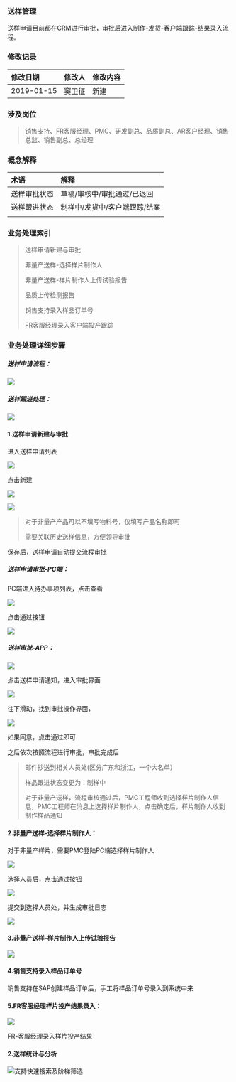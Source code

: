 ### 送样管理

送样申请目前都在CRM进行审批，审批后进入制作-发货-客户端跟踪-结果录入流程。

### 修改记录

| 修改日期 | 修改人 | 修改内容 |
| :--- | :--- | :--- |
| 2019-01-15 | 窦卫征 | 新建 |

### 涉及岗位

> 销售支持、FR客服经理、PMC、研发副总、品质副总、AR客户经理、销售总监、销售副总、总经理

### 概念解释

| 术语 | 解释 |
| :--- | :--- |
| 送样审批状态 | 草稿/审核中/审批通过/已退回 |
| 送样跟进状态 | 制样中/发货中/客户端跟踪/结案 |
|  |  |

### 业务处理索引

> 送样申请新建与审批
>
> 非量产送样-选择样片制作人
>
> 非量产送样-样片制作人上传试验报告
>
> 品质上传检测报告
>
> 销售支持录入样品订单号
>
> FR客服经理录入客户端投产跟踪

### 业务处理详细步骤

##### 送样申请流程：

![](/assets/送样申请)

##### 送样跟进处理：

![](/assets/送样跟踪)

#### 1.送样申请新建与审批

进入送样申请列表

![](/assets/sysqlb20182.png)

点击新建

![](/assets/syjbxx29101.png)

![](/assets/ypxxylssy2811.png)

> 对于非量产产品可以不填写物料号，仅填写产品名称即可
>
> 需要关联历史送样信息，方便领导审批

保存后，送样申请自动提交流程审批

##### 送样申请审批-PC端：

PC端进入待办事项列表，点击查看

![](/assets/pzspjm281021.png)

点击通过按钮

![](/assets/pzspdj28101.png)

##### 送样审批-APP：

![](/assets/lalsja1122.png)

点击送样申请通知，进入审批界面

![](/assets/import182111.png)

往下滑动，找到审批操作界面，

![](/assets/spczjm1825.png)

如果同意，点击通过即可

之后依次按照流程进行审批，审批完成后

> 邮件抄送到相关人员处\(区分广东和浙江，一个大名单）
>
> 样品跟进状态变更为：制样中
>
> 对于非量产送样，流程审核通过后，PMC工程师收到选择样片制作人信息，PMC工程师在消息上选择样片制作人，点击确定后，样片制作人收到制作样品通知

#### 2.非量产送样-选择样片制作人：

对于非量产样片，需要PMC登陆PC端选择样片制作人

![](/assets/PMCxxz28102.png)

选择人员后，点击通过按钮

![](/assets/djtgan28102.png)

提交到选择人员处，并生成审批日志

![](/assets/ypsprz28101.png)

#### 3.非量产送样-样片制作人上传试验报告

![](/assets/ypsybglr2911.png)

#### 4.销售支持录入样品订单号

销售支持在SAP创建样品订单后，手工将样品订单号录入到系统中来

#### 5.FR客服经理样片投产结果录入：

![](/assets/yptcjglr29191.png)

FR-客服经理录入样片投产结果

#### 2.送样统计与分析

![](/assets/ypsqdql28101.png)支持快速搜索及阶梯筛选


